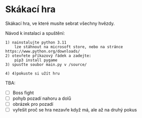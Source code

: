# Skákací hra

Skákací hra, ve které musíte sebrat všechny hvězdy.


Návod k instalaci a spuštění:
    
    1) nainstalujte python 3.11
        lze stáhnout na microsoft store, nebo na stránce https://www.python.org/downloads/    
    2) otevřete příkazový řádek a zadejte: 
        pip3 install pygame
    3) spusťte soubor main.py v /source/
    
    4) 4)pokuste si užít hru


TBA:
- [ ] Boss fight
- [ ] pohyb pozadí nahoru a dolů
- [ ] obrázek pro pozadí
- [ ] vyřešit proč se hra nezavře když má, ale až na druhý pokus
